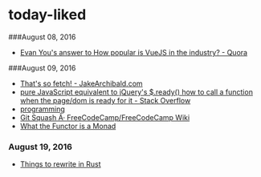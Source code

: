 # today-liked
###August 08, 2016
- [Evan You's answer to How popular is VueJS in the industry? - Quora](https://www.quora.com/How-popular-is-VueJS-in-the-industry/answer/Evan-You-3?__filter__&__nsrc__=2&__snid3__=283556783) 

###August 09, 2016
- [That's so fetch! - JakeArchibald.com](https://jakearchibald.com/2015/thats-so-fetch/) 
- [pure JavaScript equivalent to jQuery's $.ready() how to call a function when the page/dom is ready for it - Stack Overflow](https://stackoverflow.com/questions/9899372/pure-javascript-equivalent-to-jquerys-ready-how-to-call-a-function-when-the) 
- [programming](https://www.reddit.com/r/programming) 
- [Git Squash Â· FreeCodeCamp/FreeCodeCamp Wiki](https://github.com/FreeCodeCamp/FreeCodeCamp/wiki/Git-Squash) 
- [What the Functor is a Monad](https://realm.io/news/altconf-daniel-steinberg-what-the-functor-monad/) 

### August 19, 2016
- [Things to rewrite in Rust](https://scribbles.pascalhertleif.de/things-to-rewrite-in-rust.html) 
